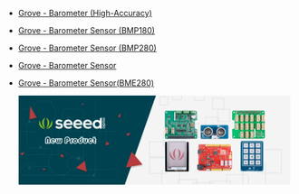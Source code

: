 


- [Grove - Barometer (High-Accuracy)](http://wiki.seeedstudio.com/Grove-Barometer-High-Accuracy/)

- [Grove - Barometer Sensor (BMP180)](http://wiki.seeedstudio.com/Grove-Barometer_Sensor-BMP180/)

- [Grove - Barometer Sensor (BMP280)](http://wiki.seeedstudio.com/Grove-Barometer_Sensor-BMP280/)

- [Grove - Barometer Sensor](http://wiki.seeedstudio.com/Grove-Barometer_Sensor/)

- [Grove - Barometer Sensor(BME280)](http://wiki.seeedstudio.com/Grove-Barometer_Sensor-BME280/)<br /><p style="text-align:center"><a href="https://www.seeedstudio.com/act-4.html?utm_source=wiki&utm_medium=wikibanner&utm_campaign=newproducts" target="_blank"><img src="https://github.com/SeeedDocument/Wiki_Banner/raw/master/new_product.jpg" /></a></p>